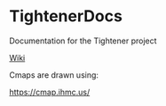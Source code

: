 # TightenerDocs
Documentation for the Tightener project

[Wiki](https://github.com/zwettemaan/TightenerDocs/wiki)

Cmaps are drawn using:

https://cmap.ihmc.us/
